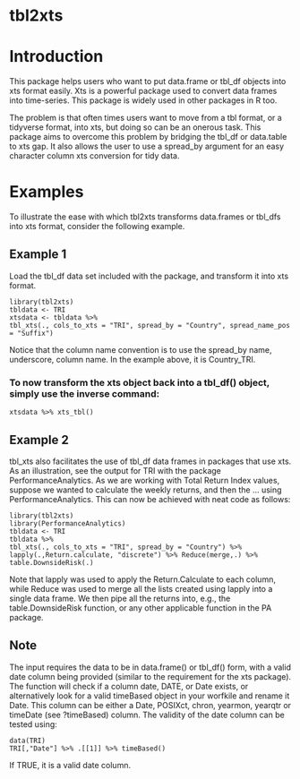 tbl2xts
=======

Introduction
============

This package helps users who want to put data.frame or tbl\_df objects into xts format easily. Xts is a powerful package used to convert data frames into time-series. This package is widely used in other packages in R too.

The problem is that often times users want to move from a tbl format, or a tidyverse format, into xts, but doing so can be an onerous task. This package aims to overcome this problem by bridging the tbl\_df or data.table to xts gap. It also allows the user to use a spread\_by argument for an easy character column xts conversion for tidy data.

Examples
========

To illustrate the ease with which tbl2xts transforms data.frames or tbl\_dfs into xts format, consider the following example.

Example 1
---------

Load the tbl\_df data set included with the package, and transform it into xts format.

    library(tbl2xts)
    tbldata <- TRI
    xtsdata <- tbldata %>% 
    tbl_xts(., cols_to_xts = "TRI", spread_by = "Country", spread_name_pos = "Suffix")

Notice that the column name convention is to use the spread\_by name, underscore, column name. In the example above, it is Country\_TRI.

### To now transform the xts object back into a tbl\_df() object, simply use the inverse command:

    xtsdata %>% xts_tbl()

Example 2
---------

tbl\_xts also facilitates the use of tbl\_df data frames in packages that use xts. As an illustration, see the output for TRI with the package PerformanceAnalytics. As we are working with Total Return Index values, suppose we wanted to calculate the weekly returns, and then the ... using PerformanceAnalytics. This can now be achieved with neat code as follows:

    library(tbl2xts)
    library(PerformanceAnalytics)
    tbldata <- TRI
    tbldata %>% 
    tbl_xts(., cols_to_xts = "TRI", spread_by = "Country") %>% 
    lapply(.,Return.calculate, "discrete") %>% Reduce(merge,.) %>% table.DownsideRisk(.)

Note that lapply was used to apply the Return.Calculate to each column, while Reduce was used to merge all the lists created using lapply into a single data frame. We then pipe all the returns into, e.g., the table.DownsideRisk function, or any other applicable function in the PA package.

Note
----

The input requires the data to be in data.frame() or tbl\_df() form, with a valid date column being provided (similar to the requirement for the xts package). The function will check if a column date, DATE, or Date exists, or alternatively look for a valid timeBased object in your worfkile and rename it Date. This column can be either a Date, POSIXct, chron, yearmon, yearqtr or timeDate (see ?timeBased) column. The validity of the date column can be tested using:

    data(TRI)
    TRI[,"Date"] %>% .[[1]] %>% timeBased()

If TRUE, it is a valid date column.
